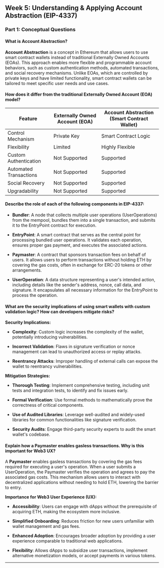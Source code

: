 ## Week 5: Understanding & Applying Account Abstraction (EIP-4337)

### Part 1: Conceptual Questions

#### What is Account Abstraction?

**Account Abstraction** is a concept in Ethereum that allows users to use smart contract wallets instead of traditional Externally Owned Accounts (EOAs). This approach enables more flexible and programmable account behaviors, such as custom authentication methods, automated transactions, and social recovery mechanisms. Unlike EOAs, which are controlled by private keys and have limited functionality, smart contract wallets can be tailored to meet specific user needs and use cases.

#### How does it differ from the traditional Externally Owned Account (EOA) model?

| Feature                  | Externally Owned Account (EOA) | Account Abstraction (Smart Contract Wallet) |
|--------------------------|-------------------------------|---------------------------------------------|
| Control Mechanism        | Private Key                   | Smart Contract Logic                        |
| Flexibility              | Limited                       | Highly Flexible                             |
| Custom Authentication    | Not Supported                 | Supported                                   |
| Automated Transactions   | Not Supported                 | Supported                                   |
| Social Recovery          | Not Supported                 | Supported                                   |
| Upgradability            | Not Supported                 | Supported                                   |

#### Describe the role of each of the following components in EIP-4337:

- **Bundler**: A node that collects multiple user operations (UserOperations) from the mempool, bundles them into a single transaction, and submits it to the EntryPoint contract for execution.

- **EntryPoint**: A smart contract that serves as the central point for processing bundled user operations. It validates each operation, ensures proper gas payment, and executes the associated actions.

- **Paymaster**: A contract that sponsors transaction fees on behalf of users. It allows users to perform transactions without holding ETH by covering the gas costs, often in exchange for ERC-20 tokens or other arrangements.

- **UserOperation**: A data structure representing a user's intended action, including details like the sender's address, nonce, call data, and signature. It encapsulates all necessary information for the EntryPoint to process the operation.

#### What are the security implications of using smart wallets with custom validation logic? How can developers mitigate risks?

**Security Implications:**

- **Complexity**: Custom logic increases the complexity of the wallet, potentially introducing vulnerabilities.

- **Incorrect Validation**: Flaws in signature verification or nonce management can lead to unauthorized access or replay attacks.

- **Reentrancy Attacks**: Improper handling of external calls can expose the wallet to reentrancy vulnerabilities.

**Mitigation Strategies:**

- **Thorough Testing**: Implement comprehensive testing, including unit tests and integration tests, to identify and fix issues early.

- **Formal Verification**: Use formal methods to mathematically prove the correctness of critical components.

- **Use of Audited Libraries**: Leverage well-audited and widely-used libraries for common functionalities like signature verification.

- **Security Audits**: Engage third-party security experts to audit the smart wallet's codebase.

#### Explain how a Paymaster enables gasless transactions. Why is this important for Web3 UX?

A **Paymaster** enables gasless transactions by covering the gas fees required for executing a user's operation. When a user submits a UserOperation, the Paymaster verifies the operation and agrees to pay the associated gas costs. This mechanism allows users to interact with decentralized applications without needing to hold ETH, lowering the barrier to entry.

**Importance for Web3 User Experience (UX):**

- **Accessibility**: Users can engage with dApps without the prerequisite of acquiring ETH, making the ecosystem more inclusive.

- **Simplified Onboarding**: Reduces friction for new users unfamiliar with wallet management and gas fees.

- **Enhanced Adoption**: Encourages broader adoption by providing a user experience comparable to traditional web applications.

- **Flexibility**: Allows dApps to subsidize user transactions, implement alternative monetization models, or accept payments in various tokens.

---

